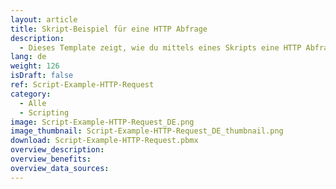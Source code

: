 ```yaml
---
layout: article
title: Skript-Beispiel für eine HTTP Abfrage
description: 
  - Dieses Template zeigt, wie du mittels eines Skripts eine HTTP Abfrage ausführen und die abgerufenen Daten weiterverarbeiten kannst.
lang: de
weight: 126
isDraft: false
ref: Script-Example-HTTP-Request
category:
  - Alle
  - Scripting
image: Script-Example-HTTP-Request_DE.png
image_thumbnail: Script-Example-HTTP-Request_DE_thumbnail.png
download: Script-Example-HTTP-Request.pbmx
overview_description:
overview_benefits:
overview_data_sources:
---
```

